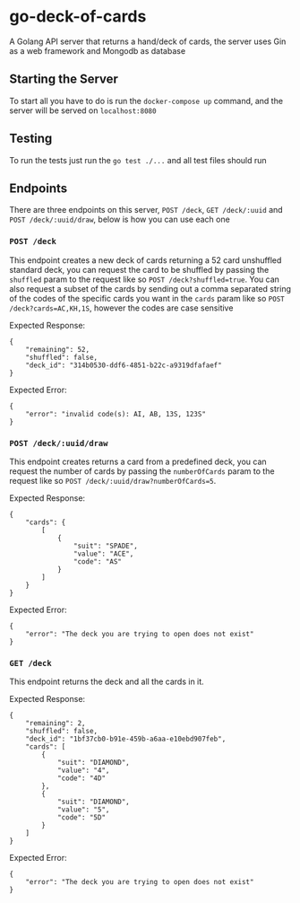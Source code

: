 # go-deck-of-cards

A Golang API server that returns a hand/deck of cards, the server uses Gin as a web framework and Mongodb as database

## Starting the Server

To start all you have to do is run the `docker-compose up`  command, and the server will be served on `localhost:8080`

## Testing

To run the tests just run the `go test ./...` and all test files should run


## Endpoints
There are three endpoints on this server, `POST /deck`, `GET /deck/:uuid` and `POST /deck/:uuid/draw`, below is how you can use each one

### `POST /deck`

This endpoint creates a new deck of cards returning a 52 card unshuffled standard deck, you can request the card to be shuffled by passing the `shuffled` param to the request like so `POST /deck?shuffled=true`. You can also request a subset of the cards by sending out a comma separated string of the codes of the specific cards you want in the `cards` param like so `POST /deck?cards=AC,KH,1S`, however the codes are case sensitive

Expected Response:

```
{
    "remaining": 52,
    "shuffled": false,
    "deck_id": "314b0530-ddf6-4851-b22c-a9319dfafaef"
}
```
Expected Error:

```
{
    "error": "invalid code(s): AI, AB, 13S, 123S"
}
```


### `POST /deck/:uuid/draw`

This endpoint creates returns a card from a predefined deck, you can request the number of cards  by passing the `numberOfCards` param to the request like so `POST /deck/:uuid/draw?numberOfCards=5`. 

Expected Response:

```
{
    "cards": {
        [
            {
                "suit": "SPADE",
                "value": "ACE",
                "code": "AS"
            }
        ]
    }
}
```

Expected Error:

```
{
    "error": "The deck you are trying to open does not exist"
}
```


### `GET /deck`

This endpoint returns the deck and all the cards in it. 


Expected Response:

```
{
    "remaining": 2,
    "shuffled": false,
    "deck_id": "1bf37cb0-b91e-459b-a6aa-e10ebd907feb",
    "cards": [
        {
            "suit": "DIAMOND",
            "value": "4",
            "code": "4D"
        },
        {
            "suit": "DIAMOND",
            "value": "5",
            "code": "5D"
        }
    ]
}
```

Expected Error:

```
{
    "error": "The deck you are trying to open does not exist"
}
```
